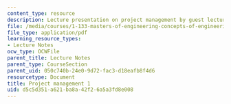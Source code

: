 ```yaml
---
content_type: resource
description: Lecture presentation on project management by guest lecturer Chu E. Ho.
file: /media/courses/1-133-masters-of-engineering-concepts-of-engineering-practice-fall-2007/d5c5d351a621ba8a42f26a5a3fd8e008_lec_07.pdf
file_type: application/pdf
learning_resource_types:
- Lecture Notes
ocw_type: OCWFile
parent_title: Lecture Notes
parent_type: CourseSection
parent_uid: 050c740b-24e0-9d72-fac3-d18eafb8f4d6
resourcetype: Document
title: Project management 1
uid: d5c5d351-a621-ba8a-42f2-6a5a3fd8e008
---
```

